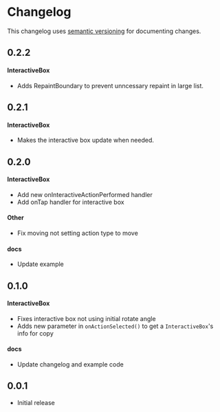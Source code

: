 # Changelog
This changelog uses [semantic versioning](https://semver.org) for documenting changes. 

## 0.2.2
#### InteractiveBox 
- Adds RepaintBoundary to prevent unncessary repaint in large list.

## 0.2.1
#### InteractiveBox 
- Makes the interactive box update when needed.

## 0.2.0
#### InteractiveBox 
- Add new onInteractiveActionPerformed handler
- Add onTap handler for interactive box

#### Other
- Fix moving not setting action type to move

#### docs
- Update example

## 0.1.0
#### InteractiveBox 
- Fixes interactive box not using initial rotate angle
- Adds new parameter in ```onActionSelected()``` to get a ``InteractiveBox``'s info for copy

#### docs
- Update changelog and example code

## 0.0.1

- Initial release
